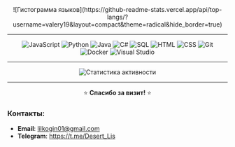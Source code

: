 <div align="center">
  <img src="https://komarev.com/ghpvc/?username=valery19&style=flat-square&color=blue" alt=""/>
</div>

<div align="center">
![Гистограмма языков](https://github-readme-stats.vercel.app/api/top-langs/?username=valery19&layout=compact&theme=radical&hide_border=true)

---

![JavaScript](https://img.shields.io/badge/JavaScript-F7DF1E?style=flat&logo=javascript&logoColor=black)
![Python](https://img.shields.io/badge/Python-3776AB?style=flat&logo=python&logoColor=white)
![Java](https://img.shields.io/badge/Java-ED8B00?style=flat&logo=openjdk&logoColor=white)
![C#](https://img.shields.io/badge/C%23-239120?style=flat&logo=c-sharp&logoColor=white)
![SQL](https://img.shields.io/badge/SQL-4479A1?style=flat&logo=mysql&logoColor=white)
![HTML](https://img.shields.io/badge/HTML-E34F26?style=flat&logo=html5&logoColor=white)
![CSS](https://img.shields.io/badge/CSS-1572B6?style=flat&logo=css3&logoColor=white)
![Git](https://img.shields.io/badge/Git-F05032?style=flat&logo=git&logoColor=white)
![Docker](https://img.shields.io/badge/Docker-2496ED?style=flat&logo=docker&logoColor=white)
![Visual Studio](https://img.shields.io/badge/Visual_Studio-5C2D91?style=flat&logo=visual-studio&logoColor=white)

---

![Статистика активности](https://github-readme-stats.vercel.app/api?username=valery19&show_icons=true&theme=radical&hide_border=true&include_all_commits=true)

---

⭐ **Спасибо за визит!** ⭐

</div>

### Контакты:
- **Email**: lilkogin01@gmail.com
- **Telegram**: https://t.me/Desert_Lis
